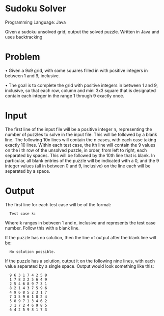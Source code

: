 # Sudoku Solver
Programming Language: Java

Given a sudoku unsolved grid, output the solved puzzle. Written in Java and uses backtracking

# Problem
• Given a 9x9 grid, with some squares filled in with positive integers in between 1 and 9, inclusive.

• The goal is to complete the grid with positive integers in between 1 and 9, inclusive, so that each row, column and mini 3x3 square that is designated contain each integer in the range 1 through 9 exactly once.

# Input 
The first line of the input file will be a positive integer n, representing the number of puzzles to solve in the input file. This will be followed by a blank line. The following 10n lines will contain the n cases, with each case taking exactly 10 lines. Within each test case, the ith line will contain the 9 values on the i
th row of the unsolved puzzle, in order, from left to right, each separated by spaces. This will be followed by the 10th line that is blank. In particular, all blank entries of the puzzle will be indicated with a 0, and the 9 integer values (all in between 0 and 9, inclusive) on the line each will be separated by a space.

# Output
The first line for each test case will be of the format:

```text
  Test case k:
```

Where k ranges in between 1 and n, inclusive and represents the test case number. Follow this with a blank line.

If the puzzle has no solution, then the line of output after the blank line will be:
```text
  No solution possible.
```

If the puzzle has a solution, output it on the following nine lines, with each value separated by a single space. Output would look something like this:
```text
  9 6 3 1 7 4 2 5 8
  1 7 8 3 2 5 6 4 9
  2 5 4 6 8 9 7 3 1
  8 2 1 4 3 7 5 9 6
  4 9 6 8 5 2 3 1 7
  7 3 5 9 6 1 8 2 4
  5 8 9 7 1 3 4 6 2
  3 1 7 2 4 6 9 8 5
  6 4 2 5 9 8 1 7 3
```
